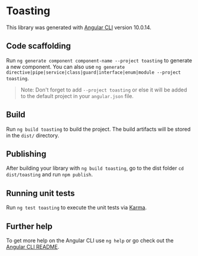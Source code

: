 # Toasting

This library was generated with [Angular CLI](https://github.com/angular/angular-cli) version 10.0.14.

## Code scaffolding

Run `ng generate component component-name --project toasting` to generate a new component. You can also use `ng generate directive|pipe|service|class|guard|interface|enum|module --project toasting`.
> Note: Don't forget to add `--project toasting` or else it will be added to the default project in your `angular.json` file. 

## Build

Run `ng build toasting` to build the project. The build artifacts will be stored in the `dist/` directory.

## Publishing

After building your library with `ng build toasting`, go to the dist folder `cd dist/toasting` and run `npm publish`.

## Running unit tests

Run `ng test toasting` to execute the unit tests via [Karma](https://karma-runner.github.io).

## Further help

To get more help on the Angular CLI use `ng help` or go check out the [Angular CLI README](https://github.com/angular/angular-cli/blob/master/README.md).

